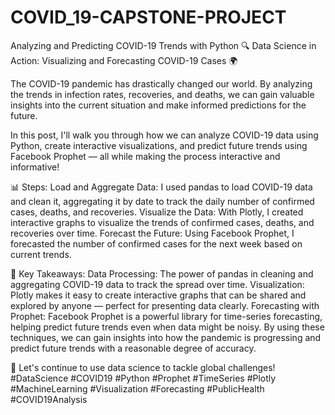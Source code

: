 # COVID_19-CAPSTONE-PROJECT
Analyzing and Predicting COVID-19 Trends with Python
🔍 Data Science in Action: Visualizing and Forecasting COVID-19 Cases 🌍

The COVID-19 pandemic has drastically changed our world. By analyzing the trends in infection rates, recoveries, and deaths, we can gain valuable insights into the current situation and make informed predictions for the future.

In this post, I'll walk you through how we can analyze COVID-19 data using Python, create interactive visualizations, and predict future trends using Facebook Prophet — all while making the process interactive and informative!

📊 Steps:
Load and Aggregate Data: I used pandas to load COVID-19 data and clean it, aggregating it by date to track the daily number of confirmed cases, deaths, and recoveries.
Visualize the Data: With Plotly, I created interactive graphs to visualize the trends of confirmed cases, deaths, and recoveries over time.
Forecast the Future: Using Facebook Prophet, I forecasted the number of confirmed cases for the next week based on current trends.

🔮 Key Takeaways:
Data Processing: The power of pandas in cleaning and aggregating COVID-19 data to track the spread over time.
Visualization: Plotly makes it easy to create interactive graphs that can be shared and explored by anyone — perfect for presenting data clearly.
Forecasting with Prophet: Facebook Prophet is a powerful library for time-series forecasting, helping predict future trends even when data might be noisy.
By using these techniques, we can gain insights into how the pandemic is progressing and predict future trends with a reasonable degree of accuracy.

🚀 Let's continue to use data science to tackle global challenges!
#DataScience #COVID19 #Python #Prophet #TimeSeries #Plotly #MachineLearning #Visualization #Forecasting #PublicHealth #COVID19Analysis

